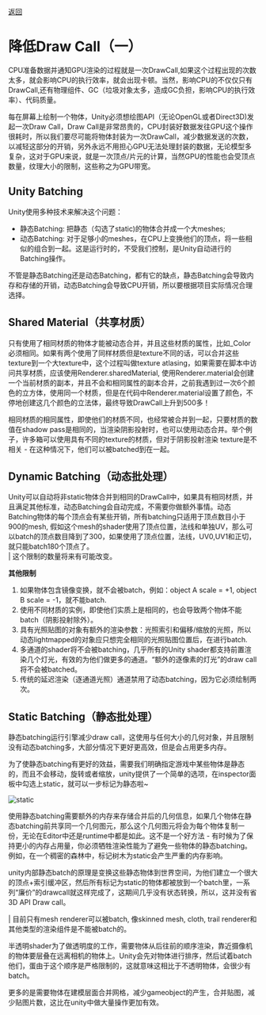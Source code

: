 [返回](index.md)

# 降低Draw Call（一）

CPU准备数据并通知GPU渲染的过程就是一次DrawCall,如果这个过程出现的次数太多，就会影响CPU的执行效率，就会出现卡顿。当然，影响CPU的不仅仅只有DrawCall,还有物理组件、GC（垃圾对象太多，造成GC负担，影响CPU的执行效率）、代码质量。  

每在屏幕上绘制一个物体，Unity必须想绘图API（无论OpenGL或者Direct3D)发起一次Draw Call，Draw Call是非常昂贵的，CPU封装好数据发往GPU这个操作很耗时，所以我们要尽可能将物体封装为一次DrawCall，减少数据发送的次数，以减轻这部分的开销，另外永远不用担心GPU无法处理封装的数据，无论模型多复杂，这对于GPU来说，就是一次顶点/片元的计算，当然GPU的性能也会受顶点数量，纹理大小的限制，这些称之为GPU带宽。  


## Unity Batching

Unity使用多种技术来解决这个问题：
- 静态Batching: 把静态（勾选了static)的物体合并成一个大meshes;
- 动态Batching: 对于足够小的meshes，在CPU上变换他们的顶点，将一些相似的组合到一起。这是运行时的，不受我们控制，是Unity自动进行的Batching操作。  

不管是静态Batching还是动态Batching，都有它的缺点，静态Batching会导致内存和存储的开销，动态Batching会导致CPU开销，所以要根据项目实际情况合理选择。


## Shared Material（共享材质）

只有使用了相同材质的物体才能被动态合并，并且这些材质的属性，比如_Color必须相同。如果有两个使用了同样材质但是texture不同的话，可以合并这些texture到一个大texture中，这个过程叫做texture atlasing，如果需要在脚本中访问共享材质，应该使用Renderer.sharedMaterial, 使用Renderer.material会创建一个当前材质的副本，并且不会和相同属性的副本合并，之前我遇到过一次6个颜色的立方体，使用同一个材质，但是在代码中Renderer.material设置了颜色，不停地创建这几个颜色的立法体，最终导致DrawCall上升到500多！  

相同材质的相同属性，即使他们的材质不同，也经常被合并到一起，只要材质的数值在shadow pass是相同的，当渲染阴影投射时，也可以使用动态合并。举个例子，许多箱可以使用具有不同的texture的材质，但对于阴影投射渲染 texture是不相关 - 在这种情况下，他们可以被batched到在一起。  


## Dynamic Batching（动态批处理）

Unity可以自动将非static物体合并到相同的DrawCall中，如果具有相同材质，并且满足其他标准，动态Batching会自动完成，不需要你做额外事情。动态Batching物体的每个顶点会有某些开销，所有batching只适用于顶点数目小于900的mesh, 假如这个mesh的shader使用了顶点位置，法线和单独UV，那么可以batch的顶点数目降到了300，如果使用了顶点位置，法线，UV0,UV1和正切，就只能batch180个顶点了。  
| 这个限制的数量将来有可能改变。

**其他限制**
1. 如果物体包含镜像变换，就不会被batch，例如：object A scale = +1, object B scale = -1，就不能batch.
2. 使用不同材质的实例，即使他们实质上是相同的，也会导致两个物体不能batch（阴影投射除外）。
3. 具有光照贴图的对象有额外的渲染参数：光照索引和偏移/缩放的光照，所以动态lightmapped的对象应只想完全相同的光照贴图位置后，在进行batch.
4. 多通道的shader将不会被batching，几乎所有的Unity shader都支持前置渲染几个灯光，有效的为他们做更多的通道。“额外的逐像素的灯光”的draw call 将不会被batched。
5. 传统的延迟渲染（逐通道光照）通道禁用了动态batching，因为它必须绘制两次。


## Static Batching（静态批处理）

静态batching运行引擎减少draw call，这使用与任何大小的几何对象，并且限制没有动态batching多，大部分情况下更好更高效，但是会占用更多内存。  

为了使静态batching有更好的效益，需要我们明确指定游戏中某些物体是静态的，而且不会移动，旋转或者缩放，unity提供了一个简单的选项，在inspector面板中勾选上static，就可以一步标记为静态啦~  

![static](http://upload-images.jianshu.io/upload_images/2550093-8f383fc8769ec88d.png?imageMogr2/auto-orient/strip%7CimageView2/2/w/1240)  

使用静态batching需要额外的内存来存储合并后的几何信息，如果几个物体在静态batching前共享同一个几何图元，那么这个几何图元将会为每个物体复制一份，无论在Editor中还是runtime中都是如此。这不是一个好方法 - 有时候为了保持更小的内存占用量，你必须牺牲渲染性能为了避免一些物体的静态batching。例如，在一个稠密的森林中，标记树木为static会产生严重的内存影响。  

unity内部静态batch的原理是变换这些静态物体到世界空间，为他们建立一个很大的顶点+索引缓冲区，然后所有标记为static的物体都被放到一个batch里，一系列“廉价”的drawcall就这样完成了，这期间几乎没有状态转换，所以，这并没有省 3D API Draw call。  



| 目前只有mesh renderer可以被batch, 像skinned mesh, cloth, trail renderer和其他类型的渲染组件是不能被batch的。

半透明shader为了做透明度的工作，需要物体从后往前的顺序渲染，靠近摄像机的物体要层叠在远离相机的物体上。Unity会先对物体进行排序，然后试着batch他们，蛋由于这个顺序是严格限制的，这就意味这相比于不透明物体，会很少有batch。

更多的是需要物体在建模层面合并网格，减少gameobject的产生，合并贴图，减少贴图片数，这比在unity中做大量操作更加有效。